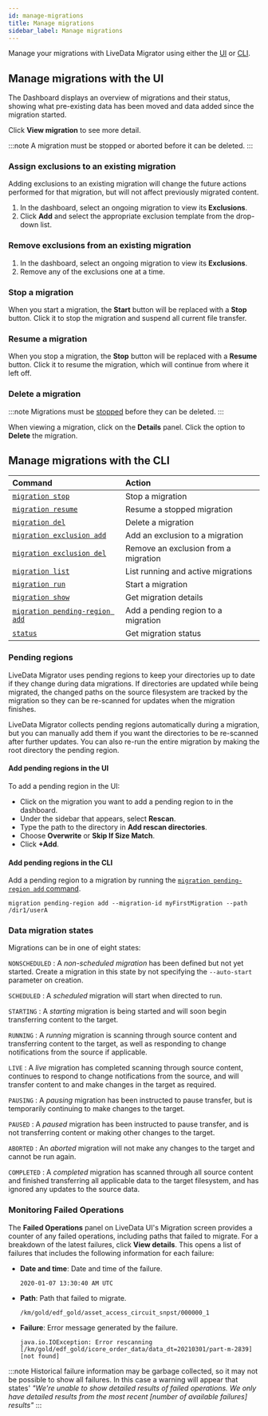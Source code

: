 ```yaml
---
id: manage-migrations
title: Manage migrations
sidebar_label: Manage migrations
---
```


Manage your migrations with LiveData Migrator using either the [UI](#manage-migrations-with-the-ui) or [CLI](#manage-migrations-with-the-cli).

## Manage migrations with the UI

The Dashboard displays an overview of migrations and their status, showing what pre-existing data has been moved and data added since the migration started.

Click **View migration** to see more detail.

:::note
A migration must be stopped or aborted before it can be deleted.
:::

### Assign exclusions to an existing migration

Adding exclusions to an existing migration will change the future actions performed for that migration, but will not affect previously migrated content.

1. In the dashboard, select an ongoing migration to view its **Exclusions**.
1. Click **Add** and select the appropriate exclusion template from the drop-down list.

### Remove exclusions from an existing migration

1. In the dashboard, select an ongoing migration to view its **Exclusions**.
1. Remove any of the exclusions one at a time.

### Stop a migration

When you start a migration, the **Start** button will be replaced with a **Stop** button. Click it to stop the migration and suspend all current file transfer.

### Resume a migration

When you stop a migration, the **Stop** button will be replaced with a **Resume** button. Click it to resume the migration, which will continue from where it left off.

### Delete a migration

:::note
Migrations must be [stopped](#stop-a-migration) before they can be deleted.
:::

When viewing a migration, click on the **Details** panel. Click the option to **Delete** the migration.

## Manage migrations with the CLI

| Command | Action |
|:---|:---|
| [`migration stop`](./command-reference.md#migration-stop) | Stop a migration |
| [`migration resume`](./command-reference.md#migration-resume) | Resume a stopped migration |
| [`migration del`](./command-reference.md#migration-del) | Delete a migration |
| [`migration exclusion add`](./command-reference.md#migration-exclusion-add) | Add an exclusion to a migration |
| [`migration exclusion del`](./command-reference.md#migration-exclusion-del) | Remove an exclusion from a migration |
| [`migration list`](./command-reference.md#migration-list) | List running and active migrations |
| [`migration run`](./command-reference.md#migration-run) | Start a migration |
| [`migration show`](./command-reference.md#migration-show) | Get migration details |
| [`migration pending-region add`](./command-reference.md#migration-pending-region-add) | Add a pending region to a migration |
| [`status`](./command-reference.md#status) | Get migration status |

### Pending regions

LiveData Migrator uses pending regions to keep your directories up to date if they change during data migrations. If directories are updated while being migrated, the changed paths on the source filesystem are tracked by the migration so they can be re-scanned for updates when the migration finishes.

LiveData Migrator collects pending regions automatically during a migration, but you can manually add them if you want the directories to be re-scanned after further updates. You can also re-run the entire migration by making the root directory the pending region.

#### Add pending regions in the UI

To add a pending region in the UI:

* Click on the migration you want to add a pending region to in the dashboard.
* Under the sidebar that appears, select **Rescan**.
* Type the path to the directory in **Add rescan directories**.
* Choose **Overwrite** or **Skip If Size Match**.
* Click **+Add**.

#### Add pending regions in the CLI

Add a pending region to a migration by running the [`migration pending-region add` command](./command-reference.md#migration-pending-region-add).

```text title="Example"
migration pending-region add --migration-id myFirstMigration --path /dir1/userA
```

### Data migration states

Migrations can be in one of eight states:

`NONSCHEDULED`
: A *non-scheduled migration* has been defined but not yet started. Create a migration in this state by not specifying the `--auto-start` parameter on creation.

`SCHEDULED`
: A *scheduled* migration will start when directed to run.

`STARTING`
: A *starting* migration is being started and will soon begin transferring content to the target.

`RUNNING`
: A *running* migration is scanning through source content and transferring content to the target, as well as responding to change notifications from the source if applicable.

`LIVE`
: A *live* migration has completed scanning through source content, continues to respond to change notifications from the source, and will transfer content to and make changes in the target as required.

`PAUSING`
: A *pausing* migration has been instructed to pause transfer, but is temporarily continuing to make changes to the target.

`PAUSED`
: A *paused* migration has been instructed to pause transfer, and is not transferring content or making other changes to the target.

`ABORTED`
: An *aborted* migration will not make any changes to the target and cannot be run again.

`COMPLETED`
: A *completed* migration has scanned through all source content and finished transferring all applicable data to the target filesystem, and has ignored any updates to the source data.

### Monitoring Failed Operations

The **Failed Operations** panel on LiveData UI's Migration screen provides a counter of any failed operations, including paths that failed to migrate. For a breakdown of the latest failures, click **View details**. This opens a list of failures that includes the following information for each failure:

* **Date and time**: Date and time of the failure.

  ```text title="Example"
  2020-01-07 13:30:40 AM UTC
  ```
* **Path**: Path that failed to migrate.

  ```text title="Example"
  /km/gold/edf_gold/asset_access_circuit_snpst/000000_1
  ```
* **Failure**: Error message generated by the failure.

  ```text title="Example"
  java.io.IOException: Error rescanning [/km/gold/edf_gold/icore_order_data/data_dt=20210301/part-m-2839] [not found]
  ```

:::note
Historical failure information may be garbage collected, so it may not be possible to show all failures. In this case a warning will appear that states' *"We're unable to show detailed results of failed operations. We only have detailed results from the most recent [number of available failures] results"*
:::

